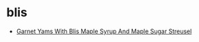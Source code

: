 # blis

 * [Garnet Yams With Blis Maple Syrup And Maple Sugar Streusel](index/g/garnet-yams-with-blis-maple-syrup-and-maple-sugar-streusel-350428.json)
